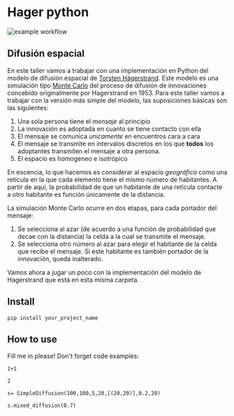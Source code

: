 # Hager python



![example workflow](https://github.com/CentroGeo/hager_py/actions/workflows/main.yml/badge.svg)

## Difusión espacial

En este taller vamos a trabajar con una implementación en Python del modelo de difusión espacial de <a href ="http://en.wikipedia.org/wiki/Torsten_H%C3%A4gerstrand" target="_blank">Torsten Hägerstrand</a>. Este modelo es una simulación tipo [Monte Carlo](http://en.wikipedia.org/wiki/Monte_Carlo_method) del proceso de difusión de innovaciones concebido originalmente por Hagerstrand en 1953.
Para este taller vamos a trabajar con la versión más simple del modelo, las suposiciones básicas son las siguientes:

1. Una sola persona tiene el *mensaje* al principio
2. La innovación es adoptada en cuanto se tiene contacto con ella
3. El mensaje se comunica *unicamente* en encuentros cara a cara
4. El mensaje se transmite en intervalos discretos en los que **todos** los adoptantes transmiten el mensaje a otra persona.
5. El espacio es homogeneo e isotrópico

En escencia, lo que hacemos es considerar al espacio *geográfico* como una retícula en la que cada elemento tiene el mismo número de habitantes. A partir de aquí, la probabilidad de que un habitante de una retícula contacte a otro habitante es función únicamente de la distancia.

La simulación Monte Carlo ocurre en dos etapas, para cada portador del mensaje:

1. Se selecciona al azar (de acuerdo a una función de probabilidad que decae con la distancia) la celda a la cual se transmite el mensaje.
2. Se selecciona otro número al azar para elegir el habitante de la celda que recibe el mensaje. Si este habitante es también portador de la innovación, queda inalterado.

Vamos ahora a jugar un poco con la implementación del modelo de Hagerstrand que está en esta misma carpeta.

## Install

`pip install your_project_name`

## How to use

Fill me in please! Don't forget code examples:

```
1+1
```




    2



```
s= SimpleDiffusion(100,100,5,20,[(20,20)],0.2,20)
```

```
s.mixed_diffusion(0.7)
```

